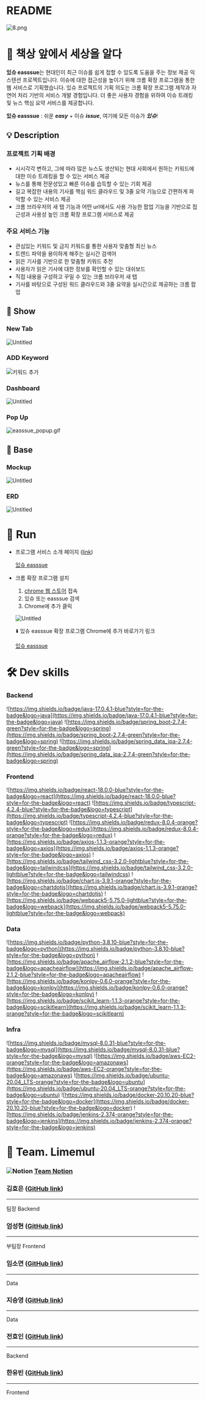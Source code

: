 # README

![8.png](./READMEIMGS/있슈_m.png)
# 📰 책상 앞에서 세상을 알다


**있슈 easssue**는 현대인이 최근 이슈를 쉽게 접할 수 있도록 도움을 주는 정보 제공 익스텐션 프로젝트입니다. 이슈에 대한 접근성을 높이기 위해 크롬 확장 프로그램을 통한 웹 서비스로 기획했습니다. 있슈 프로젝트의 기획 의도는 크롬 확장 프로그램 제작과 자연어 처리 기반의 서비스 개발 경험입니다. 더 좋은 사용자 경험을 위하여 이슈 트래킹 및 뉴스 핵심 요약 서비스를 제공합니다.

**있슈 easssue** : 쉬운 ***easy*** + 이슈 ***issue***, 여기에 모든 이슈가 ***있슈***!

## 💡 Description

### 프로젝트 기획 배경

- 시시각각 변하고, 그에 따라 많은 뉴스도 생산되는 현대 사회에서 원하는 키워드에 대한 이슈 트래킹을 할 수 있는 서비스 제공
- 뉴스를 통해 전문성있고 빠른 이슈를 습득할 수 있는 기회 제공
- 길고 복잡한 내용의 기사를 핵심 워드 클라우드 및 3줄 요약 기능으로 간편하게 파악할 수 있는 서비스 제공
- 크롬 브라우저의 새 탭 기능과 어떤 url에서도 사용 가능한 팝업 기능을 기반으로 접근성과 사용성 높인 크롬 확장 프로그램 서비스로 제공

### 주요 서비스 기능

- 관심있는 키워드 및 금지 키워드를 통한 사용자 맞춤형 최신 뉴스
- 트렌드 파악을 용이하게 해주는 실시간 검색어
- 읽은 기사를 기반으로 한 맞춤형 키워드 추천
- 사용자가 읽은 기사에 대한 정보를 확인할 수 있는 대쉬보드
- 직접 내용을 구성하고 꾸밀 수 있는 크롬 브라우저 새 탭
- 기사를 바탕으로 구성된 워드 클라우드와 3줄 요약을 실시간으로 제공하는 크롬 팝업
## 💙 Show

### New Tab

![Untitled](./READMEIMGS/Untitled.png)

### ADD Keyword

![키워드 추가](./READMEIMGS/add_keyword.gif)

### Dashboard

![Untitled](./READMEIMGS/Untitled%201.png)

### Pop Up

![easssue_popup.gif](./READMEIMGS/easssue_popup.gif)

## 🧭 Base

### Mockup

![Untitled](./READMEIMGS/Untitled%202.png)

### ERD

![Untitled](./READMEIMGS/Untitled%203.png)

# 🏁 Run

- 프로그램 서비스 소개 페이지 ([link](https://www.easssue.com/))
    
    [있슈 easssue](https://www.easssue.com/)
    

- 크롬 확장 프로그램 설치
    1. [chrome 웹 스토어](https://chrome.google.com/webstore/category/extensions) 접속
    2. 있슈 또는 easssue 검색
    3. Chrome에 추가 클릭
    
    ![Untitled](./READMEIMGS/Untitled%204.png)
    
    ⬇️ 있슈 easssue 확장 프로그램 Chrome에 추가 바로가기 링크
    
    [있슈 easssue](https://chrome.google.com/webstore/detail/%EC%9E%88%EC%8A%88-easssue/cmnmdjpabceejnbkdlijepkmcdpdohjl)
    

# 🛠️ Dev skills

### Backend

![https://img.shields.io/badge/java-17.0.4.1-blue?style=for-the-badge&logo=java](https://img.shields.io/badge/java-17.0.4.1-blue?style=for-the-badge&logo=java)
![https://img.shields.io/badge/spring_boot-2.7.4-green?style=for-the-badge&logo=spring](https://img.shields.io/badge/spring_boot-2.7.4-green?style=for-the-badge&logo=spring)
![https://img.shields.io/badge/spring_data_jpa-2.7.4-green?style=for-the-badge&logo=spring](https://img.shields.io/badge/spring_data_jpa-2.7.4-green?style=for-the-badge&logo=spring)

### Frontend

![https://img.shields.io/badge/react-18.0.0-blue?style=for-the-badge&logo=react](https://img.shields.io/badge/react-18.0.0-blue?style=for-the-badge&logo=react)
![https://img.shields.io/badge/typescript-4.2.4-blue?style=for-the-badge&logo=typescript](https://img.shields.io/badge/typescript-4.2.4-blue?style=for-the-badge&logo=typescript)
![https://img.shields.io/badge/redux-8.0.4-orange?style=for-the-badge&logo=redux](https://img.shields.io/badge/redux-8.0.4-orange?style=for-the-badge&logo=redux)
![https://img.shields.io/badge/axios-1.1.3-orange?style=for-the-badge&logo=axios](https://img.shields.io/badge/axios-1.1.3-orange?style=for-the-badge&logo=axios)
![https://img.shields.io/badge/tailwind_css-3.2.0-lightblue?style=for-the-badge&logo=tailwindcss](https://img.shields.io/badge/tailwind_css-3.2.0-lightblue?style=for-the-badge&logo=tailwindcss)
![https://img.shields.io/badge/chart.js-3.9.1-orange?style=for-the-badge&logo=chartdotjs](https://img.shields.io/badge/chart.js-3.9.1-orange?style=for-the-badge&logo=chartdotjs)
![https://img.shields.io/badge/webpack5-5.75.0-lightblue?style=for-the-badge&logo=webpack](https://img.shields.io/badge/webpack5-5.75.0-lightblue?style=for-the-badge&logo=webpack)

### Data

![https://img.shields.io/badge/python-3.8.10-blue?style=for-the-badge&logo=python](https://img.shields.io/badge/python-3.8.10-blue?style=for-the-badge&logo=python)
![https://img.shields.io/badge/apache_airflow-2.1.2-blue?style=for-the-badge&logo=apacheairflow](https://img.shields.io/badge/apache_airflow-2.1.2-blue?style=for-the-badge&logo=apacheairflow)
![https://img.shields.io/badge/konlpy-0.6.0-orange?style=for-the-badge&logo=konlpy](https://img.shields.io/badge/konlpy-0.6.0-orange?style=for-the-badge&logo=konlpy)
![https://img.shields.io/badge/scikit_learn-1.1.3-orange?style=for-the-badge&logo=scikitlearn](https://img.shields.io/badge/scikit_learn-1.1.3-orange?style=for-the-badge&logo=scikitlearn)

### Infra

![https://img.shields.io/badge/mysql-8.0.31-blue?style=for-the-badge&logo=mysql](https://img.shields.io/badge/mysql-8.0.31-blue?style=for-the-badge&logo=mysql)
![https://img.shields.io/badge/aws-EC2-orange?style=for-the-badge&logo=amazonaws](https://img.shields.io/badge/aws-EC2-orange?style=for-the-badge&logo=amazonaws)
![https://img.shields.io/badge/ubuntu-20.04_LTS-orange?style=for-the-badge&logo=ubuntu](https://img.shields.io/badge/ubuntu-20.04_LTS-orange?style=for-the-badge&logo=ubuntu)
![https://img.shields.io/badge/docker-20.10.20-blue?style=for-the-badge&logo=docker](https://img.shields.io/badge/docker-20.10.20-blue?style=for-the-badge&logo=docker)
![https://img.shields.io/badge/jenkins-2.374-orange?style=for-the-badge&logo=jenkins](https://img.shields.io/badge/jenkins-2.374-orange?style=for-the-badge&logo=jenkins)

# 🍋 Team. Limemul

### ![Notion](./READMEIMGS/icons8-notion-24.png) [Team Notion](https://www.notion.so/easssue-093a7d08efb54fb9b61b7fce93cedd85)

### 김효은 ([GitHub link](https://github.com/Chosephine))

---

팀장 Backend

### 엄성현 ([GitHub link](https://github.com/eomsteve))

---

부팀장 Frontend

### 임소연 ([GitHub link](https://github.com/Im-sy))

---

Data

### 지승영 ([GitHub link](https://github.com/jisy2718))

---

Data

### 전효인 ([GitHub link](https://github.com/zaq1290))

---

Backend

### 한유빈 ([GitHub link](https://github.com/mintfrog-1209))

---

Frontend